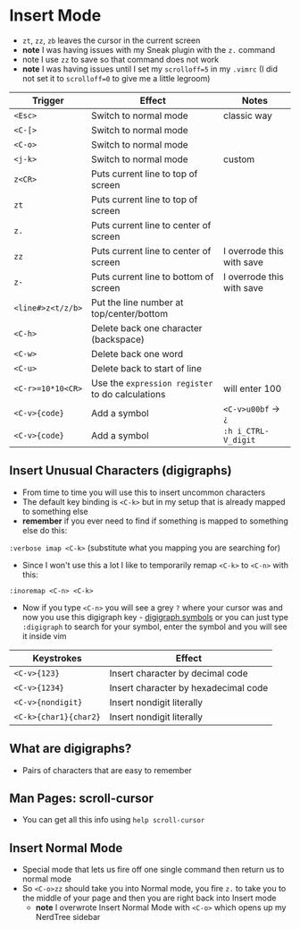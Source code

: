 # Insert Mode
* `zt`, `zz`, `zb` leaves the cursor in the current screen
* **note** I was having issues with my Sneak plugin with the `z.` command
* note I use `zz` to save so that command does not work
* **note** I was having issues until I set my `scrolloff=5` in my `.vimrc` (I did not set it to `scrolloff=0` to give me a little legroom)

| Trigger           | Effect                                            | Notes                     |
|-------------------|---------------------------------------------------|---------------------------|
| `<Esc>`           | Switch to normal mode                             | classic way               |
| `<C-[>`           | Switch to normal mode                             |                           |
| `<C-o>`           | Switch to normal mode                             |                           |
| `<j-k>`           | Switch to normal mode                             | custom                    |
| `z<CR>`           | Puts current line to top of screen                |                           |
| `zt`              | Puts current line to top of screen                |                           |
| `z.`              | Puts current line to center of screen             |                           |
| `zz`              | Puts current line to center of screen             | I overrode this with save |
| `z-`              | Puts current line to bottom of screen             | I overrode this with save |
| `<line#>z<t/z/b>` | Put the line number at top/center/bottom          |                           |
| `<C-h>`           | Delete back one character (backspace)             |                           |
| `<C-w>`           | Delete back one word                              |                           |
| `<C-u>`           | Delete back to start of line                      |                           |
| `<C-r>=10*10<CR>` | Use the `expression register` to do calculations  | will enter 100            |
| `<C-v>{code}`     | Add a symbol                                      | `<C-v>u00bf` ->  `¿`      |
| `<C-v>{code}`     | Add a symbol                                      | `:h i_CTRL-V_digit`      |

## Insert Unusual Characters (digigraphs)
* From time to time you will use this to insert uncommon characters
* The default key binding is `<C-k>` but in my setup that is already mapped to something else
* **remember** if you ever need to find if something is mapped to something else do this:

`:verbose imap <C-k>` (substitute what you mapping you are searching for)

* Since I won't use this a lot I like to temporarily remap `<C-k>` to `<C-n>` with this:

`:inoremap <C-n> <C-k>`

* Now if you type `<C-n>` you will see a grey `?` where your cursor was and now you use this digigraph key - <a href="http://www.alecjacobson.com/weblog/?p=443" target="_blank">digigraph symbols</a> or you can just type `:digigraph` to search for your symbol, enter the symbol and you will see it inside vim

| Keystrokes            | Effect                               |
|-----------------------|--------------------------------------|
| `<C-v>{123}`          | Insert character by decimal code     |
| `<C-v>{1234}`         | Insert character by hexadecimal code |
| `<C-v>{nondigit}`     | Insert nondigit literally            |
| `<C-k>{char1}{char2}` | Insert nondigit literally            |

## What are digigraphs?
* Pairs of characters that are easy to remember

## Man Pages: scroll-cursor
* You can get all this info using `help scroll-cursor`

## Insert Normal Mode
* Special mode that lets us fire off one single command then return us to normal mode
* So `<C-o>zz` should take you into Normal mode, you fire `z.` to take you to the middle of your page and then you are right back into Insert mode
  * **note** I overwrote Insert Normal Mode with `<C-o>` which opens up my NerdTree sidebar
